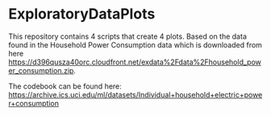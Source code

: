 # ExploratoryDataPlots

This repository contains 4 scripts that create 4 plots. 
Based on the data found in the Household Power Consumption data which is downloaded from here https://d396qusza40orc.cloudfront.net/exdata%2Fdata%2Fhousehold_power_consumption.zip. 

The codebook can be found here: 
https://archive.ics.uci.edu/ml/datasets/Individual+household+electric+power+consumption

